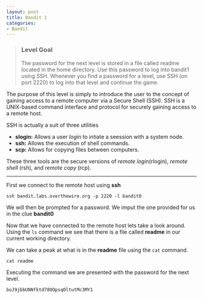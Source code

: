 ```yaml
---
layout: post
title: Bandit 1
categories:
- Bandit
---
```


> ###  Level Goal
>
>The password for the next level is stored in a file called readme located in the home directory. Use this password to log into bandit1 using SSH. Whenever you find a password for a level, use SSH (on port 2220) to log into that level and continue the game.


The purpose of this level is simply to introduce the user to the concept of gaining access to a remote computer via a Secure Shell (SSH). SSH is a UNIX-based command interface and protocol for securely gaining access to a remote host. 

SSH is actually a suit of three utilities
-  **slogin:** Allows a user *login* to intiate a seession with a system node.
-  **ssh:** Allows the execution of shell commands.
-  **scp:** Allows for copying files between computers.


These three tools are the secure versions of *remote login*(rlogin), *remote shell* (rsh), and *remote copy* (rcp).

---

First we connect to the remote host using **ssh**

	ssh bandit.labs.overthewire.org -p 2220 -l bandit0
	
We will then be prompted for a password. We imput the one provided for us in the clue **bandit0**

Now that we have connected to the remote host lets take a look around.
Using the `ls` command we see that there is a file called **readme** in our current working directory.

We can take a peak at what is in the **readme** file using the `cat` command.

	cat readme
	
Executing the command we are presented with the password for the next level.

	boJ9jbbUNNfktd78OOpsqOltutMc3MY1

